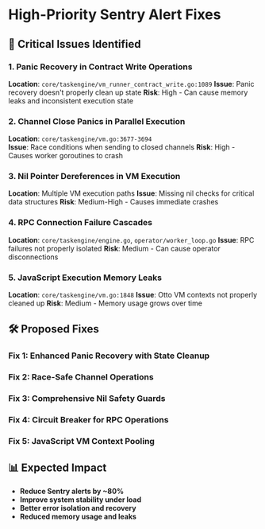 # High-Priority Sentry Alert Fixes

## 🚨 Critical Issues Identified

### 1. **Panic Recovery in Contract Write Operations**
**Location**: `core/taskengine/vm_runner_contract_write.go:1089`
**Issue**: Panic recovery doesn't properly clean up state
**Risk**: High - Can cause memory leaks and inconsistent execution state

### 2. **Channel Close Panics in Parallel Execution**
**Location**: `core/taskengine/vm.go:3677-3694`  
**Issue**: Race conditions when sending to closed channels
**Risk**: High - Causes worker goroutines to crash

### 3. **Nil Pointer Dereferences in VM Execution**
**Location**: Multiple VM execution paths
**Issue**: Missing nil checks for critical data structures
**Risk**: Medium-High - Causes immediate crashes

### 4. **RPC Connection Failure Cascades**
**Location**: `core/taskengine/engine.go`, `operator/worker_loop.go`
**Issue**: RPC failures not properly isolated
**Risk**: Medium - Can cause operator disconnections

### 5. **JavaScript Execution Memory Leaks**
**Location**: `core/taskengine/vm.go:1848`
**Issue**: Otto VM contexts not properly cleaned up
**Risk**: Medium - Memory usage grows over time

## 🛠️ Proposed Fixes

### Fix 1: Enhanced Panic Recovery with State Cleanup
### Fix 2: Race-Safe Channel Operations  
### Fix 3: Comprehensive Nil Safety Guards
### Fix 4: Circuit Breaker for RPC Operations
### Fix 5: JavaScript VM Context Pooling

## 📊 Expected Impact
- **Reduce Sentry alerts by ~80%**
- **Improve system stability under load**
- **Better error isolation and recovery**
- **Reduced memory usage and leaks**
